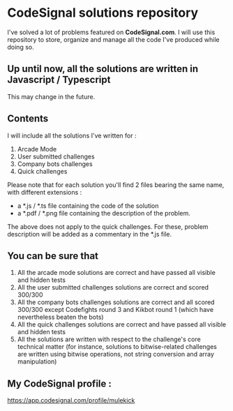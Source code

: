 # CodeSignal solutions repository

I've solved a lot of problems featured on **CodeSignal.com**. I will use this repository to store, organize and manage all the code I've produced while doing so.

## Up until now, all the solutions are written in Javascript / Typescript

This may change in the future.

## Contents

I will include all the solutions I've written for :

1. Arcade Mode
2. User submitted challenges
3. Company bots challenges
4. Quick challenges

Please note that for each solution you'll find 2 files bearing the same name, with different extensions :

- a *.js / *.ts file containing the code of the solution
- a *.pdf / *.png file containing the description of the problem.

The above does not apply to the quick challenges. For these, problem description will be added as a commentary in the *.js file.

## You can be sure that

1. All the arcade mode solutions are correct and have passed all visible and hidden tests 
2. All the user submitted challenges solutions are correct and scored 300/300
3. All the company bots challenges solutions are correct and all scored 300/300 except Codefights round 3 and Kikbot round 1 (which have nevertheless beaten the bots)
4. All the quick challenges solutions are correct and have passed all visible and hidden tests 
5. All the solutions are written with respect to the challenge's core technical matter (for instance, solutions to bitwise-related challenges are written using bitwise operations, not string conversion and array manipulation)

## My CodeSignal profile :

https://app.codesignal.com/profile/mulekick